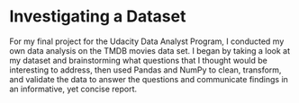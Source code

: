 # Investigating a Dataset

For my final project for the Udacity Data Analyst Program, I conducted my own data analysis on the TMDB movies data set. I began by taking a look at my dataset and brainstorming what questions that I thought would be interesting to address, then used Pandas and NumPy to clean, transform, and validate the data to answer the questions and communicate findings in an informative, yet concise report. 
